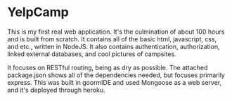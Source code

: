 # YelpCamp


This is my first real web application. It's the culmination of about 100 hours and is built from scratch. It contains all of the basic html, javascript, css, and etc., written in NodeJS. It also contains authentication, authorization, linked external databases, and cool pictures of campsites.

It focuses on RESTful routing, being as dry as possible. The attached package.json shows all of the dependencies needed, but focuses primarily express. This was built in goormIDE and used Mongoose as a web server, and it's deployed through heroku. 



